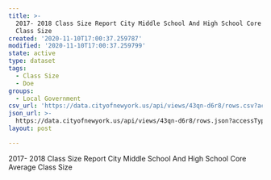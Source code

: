 ```yaml
---
title: >-
  2017- 2018 Class Size Report City Middle School And High School Core Average
  Class Size
created: '2020-11-10T17:00:37.259787'
modified: '2020-11-10T17:00:37.259799'
state: active
type: dataset
tags:
  - Class Size
  - Doe
groups:
  - Local Government
csv_url: 'https://data.cityofnewyork.us/api/views/43qn-d6r8/rows.csv?accessType=DOWNLOAD'
json_url: >-
  https://data.cityofnewyork.us/api/views/43qn-d6r8/rows.json?accessType=DOWNLOAD
layout: post

---
```

2017- 2018 Class Size Report City Middle School And High School Core Average Class Size
